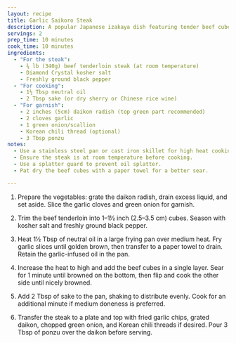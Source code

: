 ```yaml
---
layout: recipe
title: Garlic Saikoro Steak
description: A popular Japanese izakaya dish featuring tender beef cubes, garlic chips, and ponzu sauce.
servings: 2
prep_time: 10 minutes
cook_time: 10 minutes
ingredients:
  - "For the steak":
    - ¾ lb (340g) beef tenderloin steak (at room temperature)
    - Diamond Crystal kosher salt
    - Freshly ground black pepper
  - "For cooking":
    - 1½ Tbsp neutral oil
    - 2 Tbsp sake (or dry sherry or Chinese rice wine)
  - "For garnish":
    - 2 inches (5cm) daikon radish (top green part recommended)
    - 2 cloves garlic
    - 1 green onion/scallion
    - Korean chili thread (optional)
    - 3 Tbsp ponzu
notes:
  - Use a stainless steel pan or cast iron skillet for high heat cooking.
  - Ensure the steak is at room temperature before cooking.
  - Use a splatter guard to prevent oil splatter.
  - Pat dry the beef cubes with a paper towel for a better sear.

---
```


1. Prepare the vegetables: grate the daikon radish, drain excess liquid, and set aside. Slice the garlic cloves and green onion for garnish.

2. Trim the beef tenderloin into 1–1½ inch (2.5–3.5 cm) cubes. Season with kosher salt and freshly ground black pepper.

3. Heat 1½ Tbsp of neutral oil in a large frying pan over medium heat. Fry garlic slices until golden brown, then transfer to a paper towel to drain. Retain the garlic-infused oil in the pan.

4. Increase the heat to high and add the beef cubes in a single layer. Sear for 1 minute until browned on the bottom, then flip and cook the other side until nicely browned.

5. Add 2 Tbsp of sake to the pan, shaking to distribute evenly. Cook for an additional minute if medium doneness is preferred.

6. Transfer the steak to a plate and top with fried garlic chips, grated daikon, chopped green onion, and Korean chili threads if desired. Pour 3 Tbsp of ponzu over the daikon before serving.
